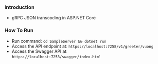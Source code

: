 ### Introduction
- gRPC JSON transcoding in ASP.NET Core

### How To Run
- Run command: `cd SampleServer && dotnet run`
- Access the API endpoint at: `https://localhost:7258/v1/greeter/vuong`
- Access the Swagger API at: `https://localhost:7258/swagger/index.html`